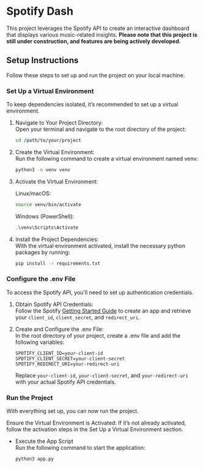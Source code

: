 # Spotify Dash

This project leverages the Spotify API to create an interactive dashboard that displays various music-related insights. **Please note that this project is still under construction, and features are being actively developed.**

## Setup Instructions
Follow these steps to set up and run the project on your local machine.

### **Set Up a Virtual Environment**
To keep dependencies isolated, it’s recommended to set up a virtual environment.

1. Navigate to Your Project Directory:<br>
Open your terminal and navigate to the root directory of the project:

    ```bash
    cd /path/to/your/project
    ```

2. Create the Virtual Environment:<br>
Run the following command to create a virtual environment named venv:

    ```bash
    python3 -m venv venv
    ```
3. Activate the Virtual Environment:

    Linux/macOS:
    ```bash
    source venv/bin/activate
    ```

    Windows (PowerShell):
    ```powershell
    .\venv\Scripts\Activate
    ```

4. Install the Project Dependencies:<br>
With the virtual environment activated, install the necessary python packages by running:

    ```bash
    pip install -r requirements.txt
    ```


### Configure the .env File
To access the Spotify API, you'll need to set up authentication credentials.

1. Obtain Spotify API Credentials:<br>
Follow the Spotify [Getting Started Guide](https://developer.spotify.com/documentation/web-api/tutorials/getting-started#create-an-app) to create an app and retrieve your `client_id`, `client_secret`, and `redirect_uri`.

2. Create and Configure the .env File: <br>
In the root directory of your project, create a .env file and add the following variables:

    ```plaintext
    SPOTIFY_CLIENT_ID=your-client-id
    SPOTIFY_CLIENT_SECRET=your-client-secret
    SPOTIFY_REDIRECT_URI=your-redirect-uri
    ```

    Replace `your-client-id`, `your-client-secret`, and `your-redirect-uri` with your actual Spotify API credentials.

### Run the Project
With everything set up, you can now run the project.

Ensure the Virtual Environment is Activated:
If it’s not already activated, follow the activation steps in the Set Up a Virtual Environment section.

- Execute the App Script<br>
Run the following command to start the application:

    ```bash
    python3 app.py
    ```
